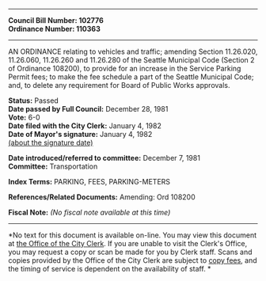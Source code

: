 * * * * *  
  
**Council Bill Number: [](#h0)[](#h2)102776**   
**Ordinance Number: 110363**  
  
* * * * *  
  
AN ORDINANCE relating to vehicles and traffic; amending Section 11.26.020, 11.26.060, 11.26.260 and 11.26.280 of the Seattle Municipal Code (Section 2 of Ordinance 108200), to provide for an increase in the Service Parking Permit fees; to make the fee schedule a part of the Seattle Municipal Code; and, to delete any requirement for Board of Public Works approvals.  
  
**Status:** Passed   
**Date passed by Full Council:** December 28, 1981   
**Vote:** 6-0   
**Date filed with the City Clerk:** January 4, 1982   
**Date of Mayor's signature:** January 4, 1982   
[(about the signature date)](/~public/approvaldate.htm)   
  
  
**Date introduced/referred to committee:** December 7, 1981   
**Committee:** Transportation   
  
**Index Terms:** PARKING, FEES, PARKING-METERS  
  
**References/Related Documents:** Amending: Ord 108200  
  
**Fiscal Note:** *(No fiscal note available at this time)*  
  
* * * * *  
  
*No text for this document is available on-line. You may view this document at [the Office of the City Clerk](http://www.seattle.gov/leg/clerk/contactUs.htm). If you are unable to visit the Clerk's Office, you may request a copy or scan be made for you by Clerk staff. Scans and copies provided by the Office of the City Clerk are subject to [copy fees](http://clerk.seattle.gov/~public/clerkfees.htm), and the timing of service is dependent on the availability of staff. *  
  
  
